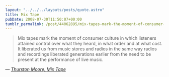 ```yaml
---
layout: "../../../layouts/posts/quote.astro"
title: Mix Tape
pubDate: 2008-07-30T11:50:07+00:00
tumblr_permalink: /post/44062895/mix-tapes-mark-the-moment-of-consumer-culture-in
---
```


> Mix tapes mark the moment of consumer culture in which listeners attained control over what they heard, in what order and at what cost. It liberated us from music stores and radios in the same way radios and recordings liberated generations earlier from the need to be present at the performance of live music.

— <cite>[Thurston Moore, _Mix Tape_](https://www.goodreads.com/book/show/250102.Mix_Tape)</cite>
